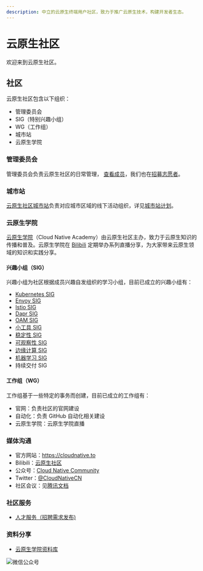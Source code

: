 ```yaml
---
description: 中立的云原生终端用户社区，致力于推广云原生技术，构建开发者生态。
---
```


# 云原生社区

欢迎来到云原生社区。

## 社区

云原生社区包含以下组织：

* 管理委员会
* SIG（特别兴趣小组）
* WG（工作组）
* 城市站
* 云原生学院

### 管理委员会

管理委员会负责云原生社区的日常管理， [查看成员](https://cloudnative.to/team)，我们也在[招募志愿者](https://github.com/cloudnativeto/community/issues/65)。

### 城市站

[云原生社区城市站](https://cloudnative.to/city)负责对应城市区域的线下活动组织，详见[城市站计划](https://github.com/cloudnativeto/community/issues/50)。

### 云原生学院

[云原生学院](https://i.cloudnative.to/academy/)（Cloud Native Academy）由云原生社区主办，致力于云原生知识的传播和普及。云原生学院在 [Bilibili](https://space.bilibili.com/515485124) 定期举办系列直播分享，为大家带来云原生领域的知识和实践分享。

#### 兴趣小组（SIG）

兴趣小组为社区根据成员兴趣自发组织的学习小组，目前已成立的兴趣小组有：

* [Kubernetes SIG](https://i.cloudnative.to/kubernetes/)
* [Envoy SIG](https://i.cloudnative.to/envoy/)
* [Istio SIG](https://i.cloudnative.to/istio/)
* [Dapr SIG](https://i.cloudnative.to/dapr/)
* [OAM SIG](https://i.cloudnative.to/oam/)
* [小工具 SIG](https://i.cloudnative.to/toolkits/)
* [稳定性 SIG](https://i.cloudnative.to/stability/)
* [可观察性 SIG](https://i.cloudnative.to/observability/)
* [边缘计算 SIG](https://i.cloudnative.to/edge/)
* [机器学习 SIG](https://i.cloudnative.to/machine-learning/)
* 持续交付 SIG

#### 工作组（WG）

工作组基于一些特定的事务而创建，目前已成立的工作组有：

- 官网：负责社区的官网建设
- 自动化：负责 GitHub 自动化相关建设
- 云原生学院：云原生学院直播

### 媒体沟通

* 官方网站：<https://cloudnative.to>
* Bilibili：[云原生社区](https://space.bilibili.com/515485124)
* 公众号：[Cloud Native Community](https://mp.weixin.qq.com/s/vWlSdzz2MNdXRr0sd2-LFg)
* Twitter：[@CloudNativeCN](https://twitter.com/CloudNativeCN)
* 社区会议：见[腾讯文档](https://docs.qq.com/doc/DYXNlVlZObGNrQU9M)

### 社区服务

* [人才服务（招聘需求发布\)](https://github.com/cloudnativeto/cloudnative.to/issues/87)

### 资料分享

* [云原生学院资料库](https://github.com/cloudnativeto/academy)

![微信公众号](https://tva1.sinaimg.cn/large/0081Kckwly1gl1u0dje48j30p00dwn02.jpg)
